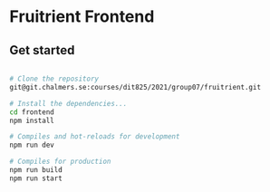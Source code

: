 # Fruitrient Frontend

## Get started

```bash

# Clone the repository
git@git.chalmers.se:courses/dit825/2021/group07/fruitrient.git

# Install the dependencies...
cd frontend
npm install

# Compiles and hot-reloads for development
npm run dev

# Compiles for production
npm run build
npm run start
```
